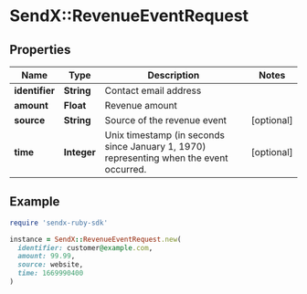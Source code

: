 # SendX::RevenueEventRequest

## Properties

| Name | Type | Description | Notes |
| ---- | ---- | ----------- | ----- |
| **identifier** | **String** | Contact email address |  |
| **amount** | **Float** | Revenue amount |  |
| **source** | **String** | Source of the revenue event | [optional] |
| **time** | **Integer** | Unix timestamp (in seconds since January 1, 1970) representing when the event occurred. | [optional] |

## Example

```ruby
require 'sendx-ruby-sdk'

instance = SendX::RevenueEventRequest.new(
  identifier: customer@example.com,
  amount: 99.99,
  source: website,
  time: 1669990400
)
```


